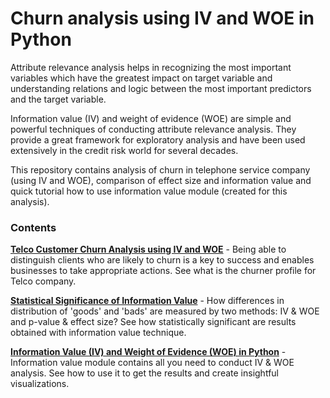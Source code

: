 # Churn analysis using IV and WOE in Python

Attribute relevance analysis helps in recognizing the most important variables which have the greatest impact on target variable and understanding relations and logic between the most important predictors and the target variable.

Information value (IV) and weight of evidence (WOE) are simple and powerful techniques of conducting attribute relevance analysis. They provide a great framework for exploratory analysis and have been used extensively in the credit risk world for several decades.

This repository contains analysis of churn in telephone service company (using IV and WOE), comparison of effect size and information value and quick tutorial how to use information value module (created for this analysis).



### Contents

[**Telco Customer Churn Analysis using IV and WOE**](https://github.com/klaudia-nazarko/woe-and-iv/blob/master/telco_customer_churn_analysis.ipynb) - Being able to distinguish clients who are likely to churn is a key to success and enables businesses to take appropriate actions. See what is the churner profile for Telco company.

[**Statistical Significance of Information Value**](https://github.com/klaudia-nazarko/woe-and-iv/blob/master/statistical_significance_of_information_value.ipynb) - How differences in distribution of 'goods' and 'bads' are measured by two methods: IV & WOE and p-value & effect size? See how statistically significant are results obtained with information value technique.

[**Information Value (IV) and Weight of Evidence (WOE) in Python**](https://github.com/klaudia-nazarko/woe-and-iv/blob/master/iv_and_woe_in_python.ipynb) - Information value module contains all you need to conduct IV & WOE analysis. See how to use it to get the results and create insightful visualizations.